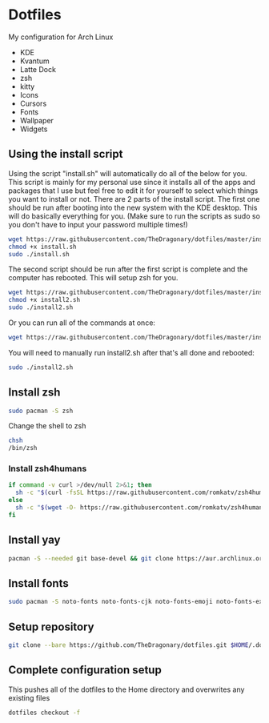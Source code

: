 # Dotfiles
My configuration for Arch Linux
- KDE
- Kvantum
- Latte Dock
- zsh
- kitty
- Icons
- Cursors
- Fonts
- Wallpaper
- Widgets

## Using the install script
Using the script "install.sh" will automatically do all of the below for you. This script is mainly for my personal use since it installs all of the apps and packages that I use but feel free to edit it for yourself to select which things you want to install or not. There are 2 parts of the install script. The first one should be run after booting into the new system with the KDE desktop. This will do basically everything for you.
(Make sure to run the scripts as sudo so you don't have to input your password multiple times!)
```sh
wget https://raw.githubusercontent.com/TheDragonary/dotfiles/master/install.sh
chmod +x install.sh
sudo ./install.sh
```
The second script should be run after the first script is complete and the computer has rebooted. This will setup zsh for you.
```sh
wget https://raw.githubusercontent.com/TheDragonary/dotfiles/master/install2.sh
chmod +x install2.sh
sudo ./install2.sh
```
Or you can run all of the commands at once:
```sh
wget https://raw.githubusercontent.com/TheDragonary/dotfiles/master/install.sh && wget https://raw.githubusercontent.com/TheDragonary/dotfiles/master/install2.sh && chmod +x install.sh && chmod +x install2.sh && sudo ./install.sh
```
You will need to manually run install2.sh after that's all done and rebooted:
```sh
sudo ./install2.sh
```

## Install zsh
```sh
sudo pacman -S zsh 
```
Change the shell to zsh
```sh
chsh
/bin/zsh
```
### Install zsh4humans
```sh
if command -v curl >/dev/null 2>&1; then
  sh -c "$(curl -fsSL https://raw.githubusercontent.com/romkatv/zsh4humans/v5/install)"
else
  sh -c "$(wget -O- https://raw.githubusercontent.com/romkatv/zsh4humans/v5/install)"
fi
```
## Install yay
```sh
pacman -S --needed git base-devel && git clone https://aur.archlinux.org/yay.git && cd yay && makepkg -si
```
## Install fonts
```sh
sudo pacman -S noto-fonts noto-fonts-cjk noto-fonts-emoji noto-fonts-extra ttf-jetbrains-mono ttf-fira-code ttf-liberation ttf-roboto ttf-ubuntu-font-family && yay -S ttf-meslo-nerd-font-powerlevel10k
```

## Setup repository
```sh
git clone --bare https://github.com/TheDragonary/dotfiles.git $HOME/.dotfiles && alias dotfiles='/usr/bin/git --git-dir=$HOME/.dotfiles/ --work-tree=$HOME'
```

## Complete configuration setup
This pushes all of the dotfiles to the Home directory and overwrites any existing files
```sh
dotfiles checkout -f
```
